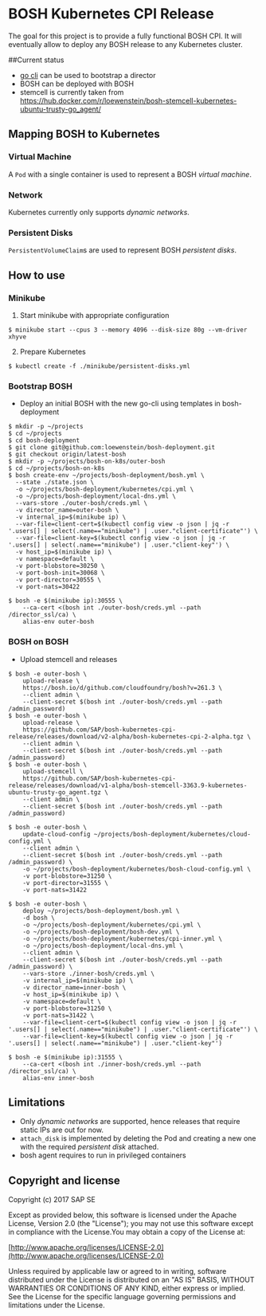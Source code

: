 # BOSH Kubernetes CPI Release

The goal for this project is to provide a fully functional BOSH CPI. It will eventually allow to deploy any BOSH release to any Kubernetes cluster.

##Current status
- [go cli](https://bosh.io/docs/cli-v2.html) can be used to bootstrap a director
- BOSH can be deployed with BOSH
- stemcell is currently taken from https://hub.docker.com/r/loewenstein/bosh-stemcell-kubernetes-ubuntu-trusty-go_agent/

## Mapping BOSH to Kubernetes

### Virtual Machine
A `Pod` with a single container is used to represent a BOSH *virtual machine*.

### Network
Kubernetes currently only supports *dynamic networks*.

### Persistent Disks
`PersistentVolumeClaim`s are used to represent BOSH *persistent disks*.

## How to use

### Minikube
1. Start minikube with appropriate configuration
```
$ minikube start --cpus 3 --memory 4096 --disk-size 80g --vm-driver xhyve
```
2. Prepare Kubernetes
```
$ kubectl create -f ./minikube/persistent-disks.yml
```

### Bootstrap BOSH
- Deploy an initial BOSH with the new go-cli using templates in bosh-deployment

```
$ mkdir -p ~/projects
$ cd ~/projects
$ cd bosh-deployment
$ git clone git@github.com:loewenstein/bosh-deployment.git
$ git checkout origin/latest-bosh
$ mkdir -p ~/projects/bosh-on-k8s/outer-bosh
$ cd ~/projects/bosh-on-k8s
$ bosh create-env ~/projects/bosh-deployment/bosh.yml \
  --state ./state.json \
  -o ~/projects/bosh-deployment/kubernetes/cpi.yml \
  -o ~/projects/bosh-deployment/local-dns.yml \
  --vars-store ./outer-bosh/creds.yml \
  -v director_name=outer-bosh \
  -v internal_ip=$(minikube ip) \
  --var-file=client-cert=$(kubectl config view -o json | jq -r '.users[] | select(.name=="minikube") | .user."client-certificate"') \
  --var-file=client-key=$(kubectl config view -o json | jq -r '.users[] | select(.name=="minikube") | .user."client-key"') \
  -v host_ip=$(minikube ip) \
  -v namespace=default \
  -v port-blobstore=30250 \
  -v port-bosh-init=30068 \
  -v port-director=30555 \
  -v port-nats=30422

$ bosh -e $(minikube ip):30555 \
    --ca-cert <(bosh int ./outer-bosh/creds.yml --path /director_ssl/ca) \
    alias-env outer-bosh
```

### BOSH on BOSH
- Upload stemcell and releases
```
$ bosh -e outer-bosh \
    upload-release \
    https://bosh.io/d/github.com/cloudfoundry/bosh?v=261.3 \
    --client admin \
    --client-secret $(bosh int ./outer-bosh/creds.yml --path /admin_password)
$ bosh -e outer-bosh \
    upload-release \
    https://github.com/SAP/bosh-kubernetes-cpi-release/releases/download/v2-alpha/bosh-kubernetes-cpi-2-alpha.tgz \
    --client admin \
    --client-secret $(bosh int ./outer-bosh/creds.yml --path /admin_password)
$ bosh -e outer-bosh \
    upload-stemcell \
    https://github.com/SAP/bosh-kubernetes-cpi-release/releases/download/v1-alpha/bosh-stemcell-3363.9-kubernetes-ubuntu-trusty-go_agent.tgz \
    --client admin \
    --client-secret $(bosh int ./outer-bosh/creds.yml --path /admin_password)

$ bosh -e outer-bosh \
    update-cloud-config ~/projects/bosh-deployment/kubernetes/cloud-config.yml \
    --client admin \
    --client-secret $(bosh int ./outer-bosh/creds.yml --path /admin_password) \
    -o ~/projects/bosh-deployment/kubernetes/bosh-cloud-config.yml \
    -v port-blobstore=31250 \
    -v port-director=31555 \
    -v port-nats=31422

$ bosh -e outer-bosh \
    deploy ~/projects/bosh-deployment/bosh.yml \
    -d bosh \
    -o ~/projects/bosh-deployment/kubernetes/cpi.yml \
    -o ~/projects/bosh-deployment/bosh-dev.yml \
    -o ~/projects/bosh-deployment/kubernetes/cpi-inner.yml \
    -o ~/projects/bosh-deployment/local-dns.yml \
    --client admin \
    --client-secret $(bosh int ./outer-bosh/creds.yml --path /admin_password) \
    --vars-store ./inner-bosh/creds.yml \
    -v internal_ip=$(minikube ip) \
    -v director_name=inner-bosh \
    -v host_ip=$(minikube ip) \
    -v namespace=default \
    -v port-blobstore=31250 \
    -v port-nats=31422 \
    --var-file=client-cert=$(kubectl config view -o json | jq -r '.users[] | select(.name=="minikube") | .user."client-certificate"') \
    --var-file=client-key=$(kubectl config view -o json | jq -r '.users[] | select(.name=="minikube") | .user."client-key"')

$ bosh -e $(minikube ip):31555 \
    --ca-cert <(bosh int ./inner-bosh/creds.yml --path /director_ssl/ca) \
    alias-env inner-bosh
```

## Limitations
- Only *dynamic networks* are supported, hence releases that require static IPs are out for now.
- `attach_disk` is implemented by deleting the Pod and creating a new one with the required *persistent disk* attached.
- bosh agent requires to run in privileged containers

Copyright and license
---------------------

Copyright (c) 2017 SAP SE

Except as provided below, this software is licensed under the Apache License, Version 2.0 (the "License"); you may not use this software except in compliance with the License.You may obtain a copy of the License at:

[http://www.apache.org/licenses/LICENSE-2.0](http://www.apache.org/licenses/LICENSE-2.0)

Unless required by applicable law or agreed to in writing, software distributed under the License is distributed on an "AS IS" BASIS, WITHOUT WARRANTIES OR CONDITIONS OF ANY KIND, either express or implied. See the License for the specific language governing permissions and limitations under the License.
